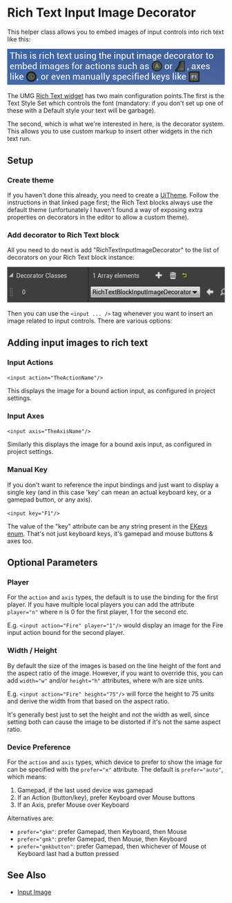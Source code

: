 # Rich Text Input Image Decorator

This helper class allows you to embed images of input controls into rich text
like this:

![Rich Text Decorator Example](../Resources/RichTextInputImageExample.gif)

The UMG [Rich Text widget](https://docs.unrealengine.com/en-US/Engine/UMG/UserGuide/UMGRichTextBlock/index.html)
has two main configuration points.The first is the Text Style Set which controls the font
(mandatory: if you don't set up one of these with a Default style your text will be garbage).

The second, which is what we're interested in here, is the decorator system.
This allows you to use custom markup to insert other widgets in the rich text run.

## Setup

### Create theme

If you haven't done this already, you need to create a [UiTheme](UiTheme.md).
Follow the instructions in that linked page first; the Rich Text blocks always
use the default theme (unfortunately I haven't found a way of exposing
extra properties on decorators in the editor to allow a custom theme).

### Add decorator to Rich Text block

All you need to do next is add "RichTextInputImageDecorator" to the list of decorators
on your Rich Text block instance:

![Decorator Configuration](../Resources/richtextdecoratorconfig.png)

Then you can use the `<input ... />` tag whenever you want to insert an image
related to input controls. There are various options:

## Adding input images to rich text

### Input Actions

`<input action="TheActionName"/>`

This displays the image for a bound action input, as configured in project settings.

### Input Axes

`<input axis="TheAxisName"/>`

Similarly this displays the image for a bound axis input, as configured in project settings.

### Manual Key

If you don't want to reference the input bindings and just want to display a
single key (and in this case 'key' can mean an actual keyboard key, or a gamepad
button, or any axis).

`<input key="F1"/>`

The value of the "key" attribute can be any string present in the 
[EKeys enum](https://docs.unrealengine.com/en-US/API/Runtime/InputCore/EKeys/index.html).
That's not just keyboard keys, it's gamepad and mouse buttons & axes too.

## Optional Parameters

### Player

For the `action` and `axis` types, the default is to use the binding for the
first player. If you have multiple local players you can add the attribute `player="n"` where
n is 0 for the first player, 1 for the second etc.

E.g. `<input action="Fire" player="1"/>` would display an image for the Fire input
action bound for the second player.

### Width / Height

By default the size of the images is based on the line height of the font and the
aspect ratio of the image. However, if you want to override this, you 
can add `width="w"` and/or `height="h"` attributes, where w/h are size 
units.

E.g. `<input action="Fire" height="75"/>` will force the height to 75 units and
derive the width from that based on the aspect ratio.

It's generally best just to set the height and not the width as well, since 
setting both can cause the image to be distorted if it's not the same aspect ratio.

### Device Preference

For the `action` and `axis` types, which device to prefer to show the image for
can be specified with the `prefer="x"` attribute. The default is `prefer="auto"`, which means:

1. Gamepad, if the last used device was gamepad
2. If an Action (button/key), prefer Keyboard over Mouse buttons
3. If an Axis, prefer Mouse over Keyboard

Alternatives are:

* `prefer="gkm"`: prefer Gamepad, then Keyboard, then Mouse
* `prefer="gmk"`: prefer Gamepad, then Mouse, then Keyboard
* `prefer="gmkbutton"`: prefer Gamepad, then whichever of Mouse ot Keyboard last had a button pressed

## See Also

 * [Input Image](InputImage.md)
